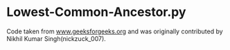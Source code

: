 # Lowest-Common-Ancestor.py

Code taken from www.geeksforgeeks.org and was originally contributed by Nikhil Kumar Singh(nickzuck_007).
